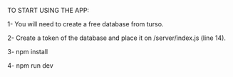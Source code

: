 TO START USING THE APP:

1- You will need to create a free database from turso.

2- Create a token of the database and place it on /server/index.js (line 14).

3- npm install

4- npm run dev
